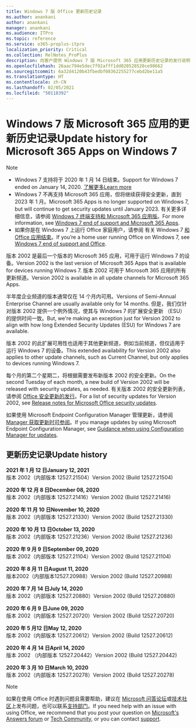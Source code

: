 ```yaml
---
title: Windows 7 版 Office 更新历史记录
ms.author: anankani
author: anankani
manager: anankani
ms.audience: ITPro
ms.topic: reference
ms.service: o365-proplus-itpro
localization_priority: Critical
ms.collection: RelNotes_ProPlus
description: 向客户提供 Windows 7 版 Microsoft 365 应用更新历史记录的发行说明
ms.openlocfilehash: 26aac794e5dec7f92afff1dd020528520ce98662
ms.sourcegitcommit: 6a32d4120b43fbedbf08362255277cebd2be11a5
ms.translationtype: HT
ms.contentlocale: zh-CN
ms.lasthandoff: 02/05/2021
ms.locfileid: "50118392"
---
```

# <a name="update-history-for-microsoft-365-apps-on-windows-7"></a><span data-ttu-id="1c643-103">Windows 7 版 Microsoft 365 应用的更新历史记录</span><span class="sxs-lookup"><span data-stu-id="1c643-103">Update history for Microsoft 365 Apps on Windows 7</span></span> 

 > [!NOTE]
>
>- <span data-ttu-id="1c643-104">Windows 7 支持将于 2020 年 1 月 14 日结束。</span><span class="sxs-lookup"><span data-stu-id="1c643-104">Support for Windows 7 ended on January 14, 2020.</span></span> [<span data-ttu-id="1c643-105">了解更多</span><span class="sxs-lookup"><span data-stu-id="1c643-105">Learn more</span></span>](https://www.microsoft.com/microsoft-365/windows/end-of-windows-7-support)
>- <span data-ttu-id="1c643-106">Windows 7 不再支持 Microsoft 365 应用，但将继续获得安全更新，直到 2023 年 1 月。</span><span class="sxs-lookup"><span data-stu-id="1c643-106">Microsoft 365 Apps is no longer supported on Windows 7, but will continue to get security updates until January 2023.</span></span> <span data-ttu-id="1c643-107">有关更多详细信息，请参阅 [Windows 7 终端支持和 Microsoft 365 应用版](https://docs.microsoft.com/DeployOffice/endofsupport/windows-7-support)。</span><span class="sxs-lookup"><span data-stu-id="1c643-107">For more information, see [Windows 7 end of support and Microsoft 365 Apps](https://docs.microsoft.com/DeployOffice/endofsupport/windows-7-support).</span></span>
>- <span data-ttu-id="1c643-108">如果你是在 Windows 7 上运行 Office 家庭用户，请参阅 有关 Windows 7 [和 Office 应用结束](https://support.microsoft.com/office/78f20fab-b57b-44d7-8368-06a8493f3cb9)。</span><span class="sxs-lookup"><span data-stu-id="1c643-108">If you’re a home user running Office on Windows 7, see [Windows 7 end of support and Office](https://support.microsoft.com/office/78f20fab-b57b-44d7-8368-06a8493f3cb9).</span></span>

<span data-ttu-id="1c643-109">版本 2002 是最后一个版本的 Microsoft 365 应用，可用于运行 Windows 7 的设备。</span><span class="sxs-lookup"><span data-stu-id="1c643-109">Version 2002 is the last version of Microsoft 365 Apps that is available for devices running Windows 7.</span></span> <span data-ttu-id="1c643-110">版本 2002 可用于 Microsoft 365 应用的所有更新频道。</span><span class="sxs-lookup"><span data-stu-id="1c643-110">Version 2002 is available in all update channels for Microsoft 365 Apps.</span></span>

<span data-ttu-id="1c643-111">半年度企业频道的版本通常仅在 14 个月内可用。</span><span class="sxs-lookup"><span data-stu-id="1c643-111">Versions of Semi-Annual Enterprise Channel are usually available only for 14 months.</span></span> <span data-ttu-id="1c643-112">但是，我们仅针对版本 2002 提供一个例外情况，使其与 Windows 7 的扩展安全更新 （ESU） 的提供时间一致。</span><span class="sxs-lookup"><span data-stu-id="1c643-112">But, we're making an exception just for Version 2002 to align with how long Extended Security Updates (ESU) for Windows 7 are available.</span></span>

<span data-ttu-id="1c643-113">版本 2002 的此扩展可用性也适用于其他更新频道，例如当前频道，但仅适用于运行 Windows 7 的设备。</span><span class="sxs-lookup"><span data-stu-id="1c643-113">This extended availability for Version 2002 also applies to other update channels, such as Current Channel, but only applies to devices running Windows 7.</span></span>

<span data-ttu-id="1c643-114">每个月的第二个星期二，将根据需要发布新版本 2002 的安全更新。</span><span class="sxs-lookup"><span data-stu-id="1c643-114">On the second Tuesday of each month, a new build of Version 2002 will be released with security updates, as needed.</span></span> <span data-ttu-id="1c643-115">有关版本 2002 的安全更新列表，请参阅 [Office 安全更新的发行](microsoft365-apps-security-updates.md)。</span><span class="sxs-lookup"><span data-stu-id="1c643-115">For a list of security updates for Version 2002, see [Release notes for Microsoft Office security updates](microsoft365-apps-security-updates.md).</span></span>

<span data-ttu-id="1c643-116">如果使用 Microsoft Endpoint Configuration Manager 管理更新，请参阅 [Manager 获取更新时可参阅](https://docs.microsoft.com/deployoffice/endofsupport/windows-7-support#guidance-when-using-configuration-manager-for-updates)。</span><span class="sxs-lookup"><span data-stu-id="1c643-116">If you manage updates by using Microsoft Endpoint Configuration Manager, see [Guidance when using Configuration Manager for updates](https://docs.microsoft.com/deployoffice/endofsupport/windows-7-support#guidance-when-using-configuration-manager-for-updates).</span></span>


## <a name="update-history"></a><span data-ttu-id="1c643-117">更新历史记录</span><span class="sxs-lookup"><span data-stu-id="1c643-117">Update history</span></span>

[//]: # (请勿移除)

<span data-ttu-id="1c643-119">**2021 年 1 月 12 日**</span><span class="sxs-lookup"><span data-stu-id="1c643-119">**January 12, 2021**</span></span><br/>
<span data-ttu-id="1c643-120">版本 2002（内部版本 12527.21504）</span><span class="sxs-lookup"><span data-stu-id="1c643-120">Version 2002 (Build 12527.21504)</span></span><br/>

<span data-ttu-id="1c643-121">**2020 年 12 月 8 日**</span><span class="sxs-lookup"><span data-stu-id="1c643-121">**December 08, 2020**</span></span><br/>
<span data-ttu-id="1c643-122">版本 2002（内部版本 12527.21416）</span><span class="sxs-lookup"><span data-stu-id="1c643-122">Version 2002 (Build 12527.21416)</span></span><br/>

<span data-ttu-id="1c643-123">**2020 年 11 月 10 日**</span><span class="sxs-lookup"><span data-stu-id="1c643-123">**November 10, 2020**</span></span><br/>
<span data-ttu-id="1c643-124">版本 2002（内部版本 12527.21330）</span><span class="sxs-lookup"><span data-stu-id="1c643-124">Version 2002 (Build 12527.21330)</span></span><br/>

<span data-ttu-id="1c643-125">**2020 年 10 月 13 日**</span><span class="sxs-lookup"><span data-stu-id="1c643-125">**October 13, 2020**</span></span><br/>
<span data-ttu-id="1c643-126">版本 2002（内部版本 12527.21236）</span><span class="sxs-lookup"><span data-stu-id="1c643-126">Version 2002 (Build 12527.21236)</span></span><br/>

<span data-ttu-id="1c643-127">**2020 年 9 月 9 日**</span><span class="sxs-lookup"><span data-stu-id="1c643-127">**September 09, 2020**</span></span><br/>
<span data-ttu-id="1c643-128">版本 2002（内部版本 12527.21104）</span><span class="sxs-lookup"><span data-stu-id="1c643-128">Version 2002 (Build 12527.21104)</span></span><br/>

<span data-ttu-id="1c643-129">**2020 年 8 月 11 日**</span><span class="sxs-lookup"><span data-stu-id="1c643-129">**August 11, 2020**</span></span><br/>
<span data-ttu-id="1c643-130">版本2002（内部版本12527.20988）</span><span class="sxs-lookup"><span data-stu-id="1c643-130">Version 2002 (Build 12527.20988)</span></span><br/>

<span data-ttu-id="1c643-131">**2020 年 7 月 14 日**</span><span class="sxs-lookup"><span data-stu-id="1c643-131">**July 14, 2020**</span></span><br/>
<span data-ttu-id="1c643-132">版本 2002（内部版本 12527.20880）</span><span class="sxs-lookup"><span data-stu-id="1c643-132">Version 2002 (Build 12527.20880)</span></span><br/>

<span data-ttu-id="1c643-133">**2020 年 6 月 9 日**</span><span class="sxs-lookup"><span data-stu-id="1c643-133">**June 09, 2020**</span></span><br/>
<span data-ttu-id="1c643-134">版本 2002（内部版本 12527.20720）</span><span class="sxs-lookup"><span data-stu-id="1c643-134">Version 2002 (Build 12527.20720)</span></span><br/>

<span data-ttu-id="1c643-135">**2020 年 5 月12 日**</span><span class="sxs-lookup"><span data-stu-id="1c643-135">**May 12, 2020**</span></span><br/>
<span data-ttu-id="1c643-136">版本 2002（内部版本 12527.20612）</span><span class="sxs-lookup"><span data-stu-id="1c643-136">Version 2002 (Build 12527.20612)</span></span><br/>

<span data-ttu-id="1c643-137">**2020 年 4 月 14 日**</span><span class="sxs-lookup"><span data-stu-id="1c643-137">**April 14, 2020**</span></span><br/>
<span data-ttu-id="1c643-138">版本 2002 （内部版本 12527.20442）</span><span class="sxs-lookup"><span data-stu-id="1c643-138">Version 2002 (Build 12527.20442)</span></span><br/>

<span data-ttu-id="1c643-139">**2020 年 3 月 10 日**</span><span class="sxs-lookup"><span data-stu-id="1c643-139">**March 10, 2020**</span></span><br/>
<span data-ttu-id="1c643-140">版本 2002（内部版本 12527.20278）</span><span class="sxs-lookup"><span data-stu-id="1c643-140">Version 2002 (Build 12527.20278)</span></span><br/>




> [!NOTE]
> <span data-ttu-id="1c643-141">如果在使用 Office 时遇到问题且需要帮助，建议在 [Microsoft 问答论坛](https://answers.microsoft.com/)或[技术社区](https://techcommunity.microsoft.com/)上发布问题，也可以联系[支持部门](https://support.microsoft.com/contactus)。</span><span class="sxs-lookup"><span data-stu-id="1c643-141">If you need help with an issue with using Office, we recommend that you post your question on [Microsoft's Answers forum](https://answers.microsoft.com/) or [Tech Community](https://techcommunity.microsoft.com/), or you can contact [support](https://support.microsoft.com/contactus).</span></span>
